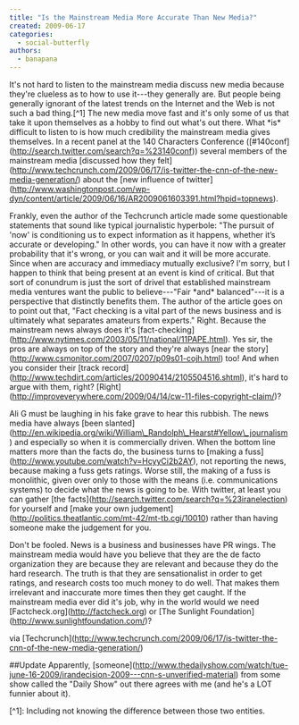 ```yaml
---
title: "Is the Mainstream Media More Accurate Than New Media?"
created: 2009-06-17
categories: 
  - social-butterfly
authors: 
  - banapana
---
```


It's not hard to listen to the mainstream media discuss new media because they're clueless as to how to use it---they generally are. But people being generally ignorant of the latest trends on the Internet and the Web is not such a bad thing.\[^1\] The new media move fast and it's only some of us that take it upon themselves as a hobby to find out what's out there. What \*is\* difficult to listen to is how much credibility the mainstream media gives themselves. In a recent panel at the 140 Characters Conference (\[#140conf\](http://search.twitter.com/search?q=%23140conf)) several members of the mainstream media \[discussed how they felt\](http://www.techcrunch.com/2009/06/17/is-twitter-the-cnn-of-the-new-media-generation/) about the \[new influence of twitter\](http://www.washingtonpost.com/wp-dyn/content/article/2009/06/16/AR2009061603391.html?hpid=topnews).

Frankly, even the author of the Techcrunch article made some questionable statements that sound like typical journalistic hyperbole: "The pursuit of 'now' is conditioning us to expect information as it happens, whether it’s accurate or developing." In other words, you can have it now with a greater probability that it's wrong, or you can wait and it will be more accurate. Since when are accuracy and immediacy mutually exclusive? I'm sorry, but I happen to think that being present at an event is kind of critical. But that sort of conundrum is just the sort of drivel that established mainstream media ventures want the public to believe---"Fair \*and\* balanced"---it is a perspective that distinctly benefits them. The author of the article goes on to point out that, "Fact checking is a vital part of the news business and is ultimately what separates amateurs from experts." Right. Because the mainstream news always does it's \[fact-checking\](http://www.nytimes.com/2003/05/11/national/11PAPE.html). Yes sir, the pros are always on top of the story and they're always \[near the story\](http://www.csmonitor.com/2007/0207/p09s01-cojh.html) too! And when you consider their \[track record\](http://www.techdirt.com/articles/20090414/2105504516.shtml), it's hard to argue with them, right? \[Right\](http://improveverywhere.com/2009/04/14/cw-11-files-copyright-claim/)?

Ali G must be laughing in his fake grave to hear this rubbish. The news media have always \[been slanted\](http://en.wikipedia.org/wiki/William\_Randolph\_Hearst#Yellow\_journalism) and especially so when it is commercially driven. When the bottom line matters more than the facts do, the business turns to \[making a fuss\](http://www.youtube.com/watch?v=HcyyCi2b2AY), not reporting the news, because making a fuss gets ratings. Worse still, the making of a fuss is monolithic, given over only to those with the means (i.e. communications systems) to decide what the news is going to be. With twitter, at least you can gather \[the facts\](http://search.twitter.com/search?q=%23iranelection) for yourself and \[make your own judgement\](http://politics.theatlantic.com/mt-42/mt-tb.cgi/10010) rather than having someone make the judgement for you.

Don't be fooled. News is a business and businesses have PR wings. The mainstream media would have you believe that they are the de facto organization they are because they are relevant and because they do the hard research. The truth is that they are sensationalist in order to get ratings, and research costs too much money to do well. That makes them irrelevant and inaccurate more times then they get caught. If the mainstream media ever did it's job, why in the world would we need \[Factcheck.org\](http://factcheck.org) or \[The Sunlight Foundation\](http://www.sunlightfoundation.com/)?

via \[Techcrunch\](http://www.techcrunch.com/2009/06/17/is-twitter-the-cnn-of-the-new-media-generation/)

##Update Apparently, \[someone\](http://www.thedailyshow.com/watch/tue-june-16-2009/irandecision-2009---cnn-s-unverified-material) from some show called the "Daily Show" out there agrees with me (and he's a LOT funnier about it).

\[^1\]: Including not knowing the difference between those two entities.

